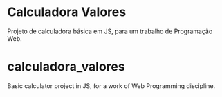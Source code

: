 # Calculadora Valores
Projeto de calculadora básica em JS, para um trabalho de Programação Web.

# calculadora_valores
Basic calculator project in JS, for a work of Web Programming discipline.
